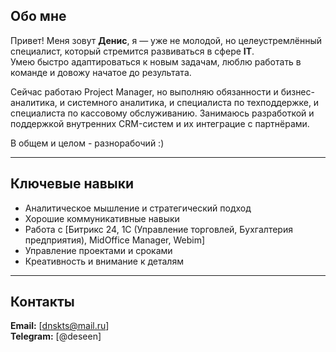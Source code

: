 ##  Обо мне
Привет! Меня зовут **Денис**, я — уже не молодой, но целеустремлённый специалист, который стремится развиваться в сфере **IT**.  
Умею быстро адаптироваться к новым задачам, люблю работать в команде и довожу начатое до результата.

Сейчас работаю Project Manager, но выполняю обязанности и бизнес-аналитика, и системного аналитика, и специалиста по техподдержке, и специалиста по кассовому обслуживанию. 
Занимаюсь разработкой и поддержкой внутренних CRM-систем и их интеграцие с партнёрами.

В общем и целом - разнорабочий :)

---

##  Ключевые навыки
- Аналитическое мышление и стратегический подход
- Хорошие коммуникативные навыки
- Работа с [Битрикс 24, 1С (Управление торговлей, Бухгалтерия предприятия), MidOffice Manager, Webim]
- Управление проектами и сроками
- Креативность и внимание к деталям

---

##  Контакты
**Email:** [dnskts@mail.ru]  
**Telegram:** [@deseen]  



